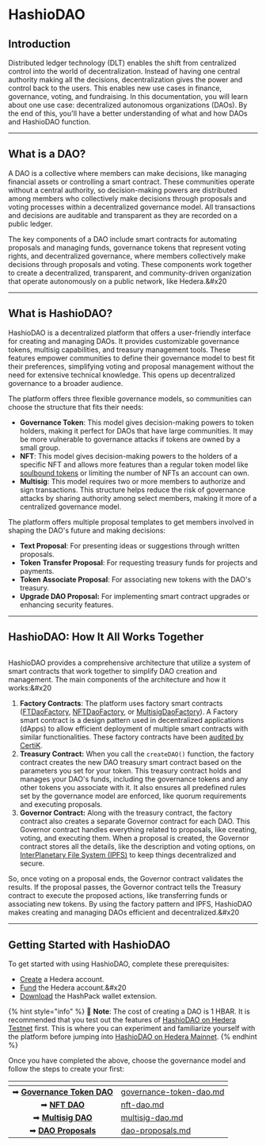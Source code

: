 # HashioDAO

## **Introduction**

Distributed ledger technology (DLT) enables the shift from centralized control into the world of decentralization. Instead of having one central authority making all the decisions, decentralization gives the power and control back to the users. This enables new use cases in finance, governance, voting, and fundraising. In this documentation, you will learn about one use case: decentralized autonomous organizations (DAOs). By the end of this, you'll have a better understanding of what and how DAOs and HashioDAO function.

***

## What is a DAO?

A DAO is a collective where members can make decisions, like managing financial assets or controlling a smart contract. These communities operate without a central authority, so decision-making powers are distributed among members who collectively make decisions through proposals and voting processes within a decentralized governance model. All transactions and decisions are auditable and transparent as they are recorded on a public ledger.

The key components of a DAO include smart contracts for automating proposals and managing funds, governance tokens that represent voting rights, and decentralized governance, where members collectively make decisions through proposals and voting. These components work together to create a decentralized, transparent, and community-driven organization that operate autonomously on a public network, like Hedera.\&#x20

***

## **What is HashioDAO?**

HashioDAO is a decentralized platform that offers a user-friendly interface for creating and managing DAOs. It provides customizable governance tokens, multisig capabilities, and treasury management tools. These features empower communities to define their governance model to best fit their preferences, simplifying voting and proposal management without the need for extensive technical knowledge. This opens up decentralized governance to a broader audience.

The platform offers three flexible governance models, so communities can choose the structure that fits their needs:

* **Governance Token**: This model gives decision-making powers to token holders, making it perfect for DAOs that have large communities. It may be more vulnerable to governance attacks if tokens are owned by a small group.
* **NFT**: This model gives decision-making powers to the holders of a specific NFT and allows more features than a regular token model like [soulbound tokens](../../support-and-community/glossary.md#soul-bound-token-sbt) or limiting the number of NFTs an account can own.
* **Multisig**: This model requires two or more members to authorize and sign transactions. This structure helps reduce the risk of governance attacks by sharing authority among select members, making it more of a centralized governance model.

The platform offers multiple proposal templates to get members involved in shaping the DAO's future and making decisions:

* **Text Proposal**: For presenting ideas or suggestions through written proposals.
* **Token** **Transfer Proposal**: For requesting treasury funds for projects and payments.
* **Token** **Associate Proposal**: For associating new tokens with the DAO's treasury.
* **Upgrade DAO Proposal:** For implementing smart contract upgrades or enhancing security features.

***

## HashioDAO: How It All Works Together

<figure><picture><source srcset="../../fr/.gitbook/assets/hashiodao-contracts-system-dark-mode.png" media="(prefers-color-scheme: dark)"><img src="../../fr/.gitbook/assets/hashiodao-contracts-system.png" alt=""></picture><figcaption></figcaption></figure>

HashioDAO provides a comprehensive architecture that utilize a system of smart contracts that work together to simplify DAO creation and management. The main components of the architecture and how it works:\&#x20

1. **Factory Contracts**: The platform uses factory smart contracts ([FTDaoFactory](https://github.com/hashgraph/hedera-accelerator-defi-dex/blob/main/contracts/dao/FTDAOFactory.sol), [NFTDaoFactory](https://github.com/hashgraph/hedera-accelerator-defi-dex/blob/main/contracts/dao/NFTDAOFactory.sol), or [MultisigDaoFactory](https://github.com/hashgraph/hedera-accelerator-defi-dex/blob/main/contracts/dao/MultisigDAOFactory.sol)). A Factory smart contract is a design pattern used in decentralized applications (dApps) to allow efficient deployment of multiple smart contracts with similar functionalities. These factory contracts have been [audited by CertiK](https://skynet.certik.com/projects/swirlds-labs-dao-as-a-service).
2. **Treasury Contract:** When you call the `createDAO()` function, the factory contract creates the new DAO treasury smart contract based on the parameters you set for your token. This treasury contract holds and manages your DAO's funds, including the governance tokens and any other tokens you associate with it. It also ensures all predefined rules set by the governance model are enforced, like quorum requirements and executing proposals.
3. **Governor Contract:** Along with the treasury contract, the factory contract also creates a separate Governor contract for each DAO. This Governor contract handles everything related to proposals, like creating, voting, and executing them. When a proposal is created, the Governor contract stores all the details, like the description and voting options, on [InterPlanetary File System (IPFS)](../../support-and-community/glossary.md#interplanetary-file-system-ipfs) to keep things decentralized and secure.

So, once voting on a proposal ends, the Governor contract validates the results. If the proposal passes, the Governor contract tells the Treasury contract to execute the proposed actions, like transferring funds or associating new tokens. By using the factory pattern and IPFS, HashioDAO makes creating and managing DAOs efficient and decentralized.\&#x20

***

## Getting Started with HashioDAO

To get started with using HashioDAO, complete these prerequisites:

* [Create](https://docs.hedera.com/hedera/getting-started/introduction#hedera-developer-portal-profile) a Hedera account.
* [Fund](https://docs.hedera.com/hedera/getting-started/introduction#hedera-faucet) the Hedera account.\&#x20
* [Download](https://www.hashpack.app/download) the HashPack wallet extension.

{% hint style="info" %}
📣 **Note**: The cost of creating a DAO is 1 HBAR. It is recommended that you test out the features of [HashioDAO on Hedera Testnet](https://dao.zilbo.com/) first. This is where you can experiment and familiarize yourself with the platform before jumping into [HashioDAO on Hedera Mainnet](https://hashiodao.swirldslabs.com/).
{% endhint %}

Once you have completed the above, choose the governance model and follow the steps to create your first:

<table data-card-size="large" data-view="cards"><thead><tr><th align="center"></th><th data-hidden data-card-target data-type="content-ref"></th></tr></thead><tbody><tr><td align="center">➡ <a href="governance-token-dao.md"><strong>Governance Token DAO</strong></a></td><td><a href="governance-token-dao.md">governance-token-dao.md</a></td></tr><tr><td align="center">➡ <a href="nft-dao.md"><strong>NFT DAO</strong></a></td><td><a href="nft-dao.md">nft-dao.md</a></td></tr><tr><td align="center">➡ <a href="multisig-dao.md"><strong>Multisig DAO</strong></a></td><td><a href="multisig-dao.md">multisig-dao.md</a></td></tr><tr><td align="center">➡ <a href="dao-proposals.md"><strong>DAO Proposals</strong></a></td><td><a href="dao-proposals.md">dao-proposals.md</a></td></tr></tbody></table>
